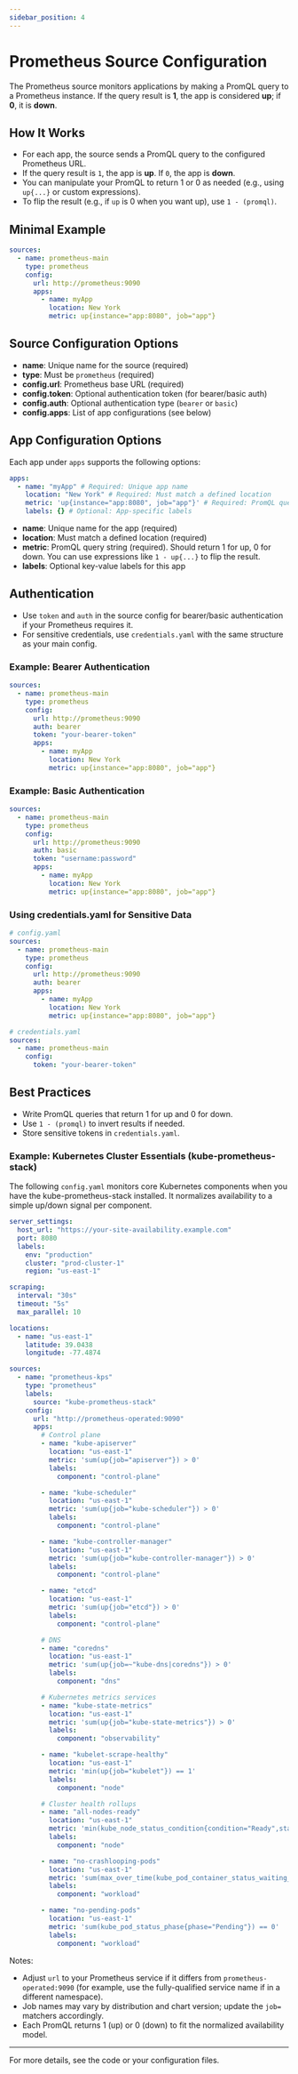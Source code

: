 ```yaml
---
sidebar_position: 4
---
```


# Prometheus Source Configuration

The Prometheus source monitors applications by making a PromQL query to a Prometheus instance. If the query result is **1**, the app is considered **up**; if **0**, it is **down**.

## How It Works

- For each app, the source sends a PromQL query to the configured Prometheus URL.
- If the query result is `1`, the app is **up**. If `0`, the app is **down**.
- You can manipulate your PromQL to return 1 or 0 as needed (e.g., using `up{...}` or custom expressions).
- To flip the result (e.g., if `up` is 0 when you want up), use `1 - (promql)`.

## Minimal Example

```yaml
sources:
  - name: prometheus-main
    type: prometheus
    config:
      url: http://prometheus:9090
      apps:
        - name: myApp
          location: New York
          metric: up{instance="app:8080", job="app"}
```

## Source Configuration Options

- **name**: Unique name for the source (required)
- **type**: Must be `prometheus` (required)
- **config.url**: Prometheus base URL (required)
- **config.token**: Optional authentication token (for bearer/basic auth)
- **config.auth**: Optional authentication type (`bearer` or `basic`)
- **config.apps**: List of app configurations (see below)

## App Configuration Options

Each app under `apps` supports the following options:

```yaml
apps:
  - name: "myApp" # Required: Unique app name
    location: "New York" # Required: Must match a defined location
    metric: 'up{instance="app:8080", job="app"}' # Required: PromQL query
    labels: {} # Optional: App-specific labels
```

- **name**: Unique name for the app (required)
- **location**: Must match a defined location (required)
- **metric**: PromQL query string (required). Should return 1 for up, 0 for down. You can use expressions like `1 - up{...}` to flip the result.
- **labels**: Optional key-value labels for this app

## Authentication

- Use `token` and `auth` in the source config for bearer/basic authentication if your Prometheus requires it.
- For sensitive credentials, use `credentials.yaml` with the same structure as your main config.

### Example: Bearer Authentication

```yaml
sources:
  - name: prometheus-main
    type: prometheus
    config:
      url: http://prometheus:9090
      auth: bearer
      token: "your-bearer-token"
      apps:
        - name: myApp
          location: New York
          metric: up{instance="app:8080", job="app"}
```

### Example: Basic Authentication

```yaml
sources:
  - name: prometheus-main
    type: prometheus
    config:
      url: http://prometheus:9090
      auth: basic
      token: "username:password"
      apps:
        - name: myApp
          location: New York
          metric: up{instance="app:8080", job="app"}
```

### Using credentials.yaml for Sensitive Data

```yaml
# config.yaml
sources:
  - name: prometheus-main
    type: prometheus
    config:
      url: http://prometheus:9090
      auth: bearer
      apps:
        - name: myApp
          location: New York
          metric: up{instance="app:8080", job="app"}

# credentials.yaml
sources:
  - name: prometheus-main
    config:
      token: "your-bearer-token"
```

## Best Practices

- Write PromQL queries that return 1 for up and 0 for down.
- Use `1 - (promql)` to invert results if needed.
- Store sensitive tokens in `credentials.yaml`.

### Example: Kubernetes Cluster Essentials (kube-prometheus-stack)

The following `config.yaml` monitors core Kubernetes components when you have the kube-prometheus-stack installed. It normalizes availability to a simple up/down signal per component.

```yaml
server_settings:
  host_url: "https://your-site-availability.example.com"
  port: 8080
  labels:
    env: "production"
    cluster: "prod-cluster-1"
    region: "us-east-1"

scraping:
  interval: "30s"
  timeout: "5s"
  max_parallel: 10

locations:
  - name: "us-east-1"
    latitude: 39.0438
    longitude: -77.4874

sources:
  - name: "prometheus-kps"
    type: "prometheus"
    labels:
      source: "kube-prometheus-stack"
    config:
      url: "http://prometheus-operated:9090"
      apps:
        # Control plane
        - name: "kube-apiserver"
          location: "us-east-1"
          metric: 'sum(up{job="apiserver"}) > 0'
          labels:
            component: "control-plane"

        - name: "kube-scheduler"
          location: "us-east-1"
          metric: 'sum(up{job="kube-scheduler"}) > 0'
          labels:
            component: "control-plane"

        - name: "kube-controller-manager"
          location: "us-east-1"
          metric: 'sum(up{job="kube-controller-manager"}) > 0'
          labels:
            component: "control-plane"

        - name: "etcd"
          location: "us-east-1"
          metric: 'sum(up{job="etcd"}) > 0'
          labels:
            component: "control-plane"

        # DNS
        - name: "coredns"
          location: "us-east-1"
          metric: 'sum(up{job=~"kube-dns|coredns"}) > 0'
          labels:
            component: "dns"

        # Kubernetes metrics services
        - name: "kube-state-metrics"
          location: "us-east-1"
          metric: 'sum(up{job="kube-state-metrics"}) > 0'
          labels:
            component: "observability"

        - name: "kubelet-scrape-healthy"
          location: "us-east-1"
          metric: 'min(up{job="kubelet"}) == 1'
          labels:
            component: "node"

        # Cluster health rollups
        - name: "all-nodes-ready"
          location: "us-east-1"
          metric: 'min(kube_node_status_condition{condition="Ready",status="true"}) == 1'
          labels:
            component: "node"

        - name: "no-crashlooping-pods"
          location: "us-east-1"
          metric: 'sum(max_over_time(kube_pod_container_status_waiting_reason{reason="CrashLoopBackOff"}[5m])) == 0'
          labels:
            component: "workload"

        - name: "no-pending-pods"
          location: "us-east-1"
          metric: 'sum(kube_pod_status_phase{phase="Pending"}) == 0'
          labels:
            component: "workload"
```

Notes:

- Adjust `url` to your Prometheus service if it differs from `prometheus-operated:9090` (for example, use the fully-qualified service name if in a different namespace).
- Job names may vary by distribution and chart version; update the `job=` matchers accordingly.
- Each PromQL returns 1 (up) or 0 (down) to fit the normalized availability model.

---

For more details, see the code or your configuration files.
